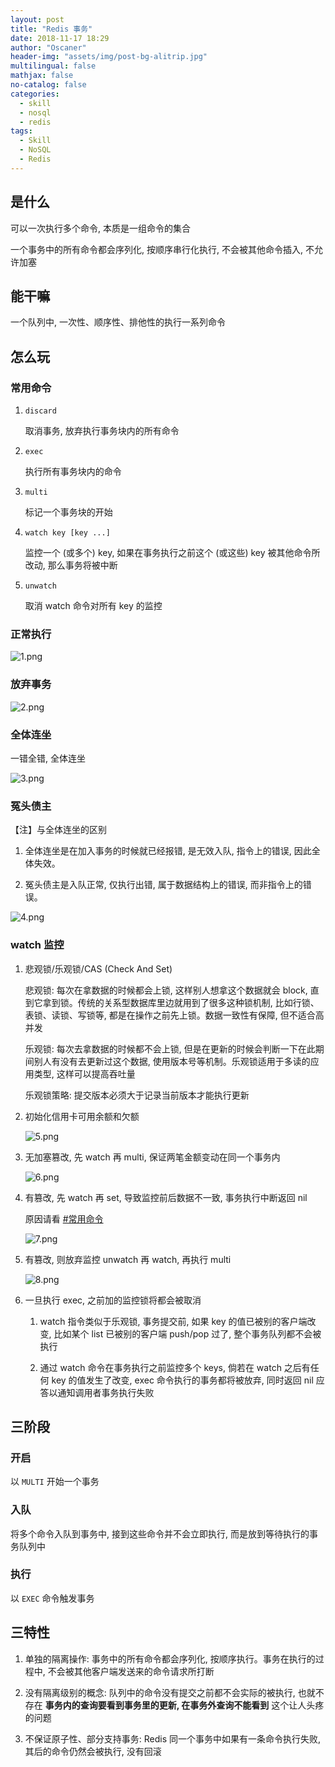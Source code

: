 ```yaml
---
layout: post
title: "Redis 事务"
date: 2018-11-17 18:29
author: "Oscaner"
header-img: "assets/img/post-bg-alitrip.jpg"
multilingual: false
mathjax: false
no-catalog: false
categories:
  - skill
  - nosql
  - redis
tags:
  - Skill
  - NoSQL
  - Redis
---
```


## 是什么

可以一次执行多个命令, 本质是一组命令的集合

一个事务中的所有命令都会序列化, 按顺序串行化执行, 不会被其他命令插入, 不允许加塞

## 能干嘛

一个队列中, 一次性、顺序性、排他性的执行一系列命令

## 怎么玩

### 常用命令

1. `discard`

    取消事务, 放弃执行事务块内的所有命令

2. `exec`

    执行所有事务块内的命令

3. `multi`

    标记一个事务块的开始

4. `watch key [key ...]`

    监控一个 (或多个) key, 如果在事务执行之前这个 (或这些) key 被其他命令所改动, 那么事务将被中断

5. `unwatch`

    取消 watch 命令对所有 key 的监控

### 正常执行

![1.png](/assets/img/in-post/skill/sql/post-redis-transaction/1.png)

### 放弃事务

![2.png](/assets/img/in-post/skill/sql/post-redis-transaction/2.png)

### 全体连坐

一错全错, 全体连坐

![3.png](/assets/img/in-post/skill/sql/post-redis-transaction/3.png)

### 冤头债主

【注】与全体连坐的区别

1. 全体连坐是在加入事务的时候就已经报错, 是无效入队, 指令上的错误, 因此全体失效。

2. 冤头债主是入队正常, 仅执行出错, 属于数据结构上的错误, 而非指令上的错误。

![4.png](/assets/img/in-post/skill/sql/post-redis-transaction/4.png)


### watch 监控

1. 悲观锁/乐观锁/CAS (Check And Set)

    悲观锁: 每次在拿数据的时候都会上锁, 这样别人想拿这个数据就会 block, 直到它拿到锁。传统的关系型数据库里边就用到了很多这种锁机制, 比如行锁、表锁、读锁、写锁等, 都是在操作之前先上锁。数据一致性有保障, 但不适合高并发

    乐观锁: 每次去拿数据的时候都不会上锁, 但是在更新的时候会判断一下在此期间别人有没有去更新过这个数据, 使用版本号等机制。乐观锁适用于多读的应用类型, 这样可以提高吞吐量

    乐观锁策略: 提交版本必须大于记录当前版本才能执行更新

2. 初始化信用卡可用余额和欠额

    ![5.png](/assets/img/in-post/skill/sql/post-redis-transaction/5.png)

3. 无加塞篡改, 先 watch 再 multi, 保证两笔金额变动在同一个事务内

    ![6.png](/assets/img/in-post/skill/sql/post-redis-transaction/6.png)

4. 有篡改, 先 watch 再 set, 导致监控前后数据不一致, 事务执行中断返回 nil

    原因请看 [#常用命令](#常用命令)

    ![7.png](/assets/img/in-post/skill/sql/post-redis-transaction/7.png)

5. 有篡改, 则放弃监控 unwatch 再 watch, 再执行 multi

    ![8.png](/assets/img/in-post/skill/sql/post-redis-transaction/8.png)


6. 一旦执行 exec, 之前加的监控锁将都会被取消

    1. watch 指令类似于乐观锁, 事务提交前, 如果 key 的值已被别的客户端改变, 比如某个 list 已被别的客户端 push/pop 过了, 整个事务队列都不会被执行

    2. 通过 watch 命令在事务执行之前监控多个 keys, 倘若在 watch 之后有任何 key 的值发生了改变, exec 命令执行的事务都将被放弃, 同时返回 nil 应答以通知调用者事务执行失败

## 三阶段

### 开启

以 `MULTI` 开始一个事务

### 入队

将多个命令入队到事务中, 接到这些命令并不会立即执行, 而是放到等待执行的事务队列中

### 执行

以 `EXEC` 命令触发事务

## 三特性

1. 单独的隔离操作: 事务中的所有命令都会序列化, 按顺序执行。事务在执行的过程中, 不会被其他客户端发送来的命令请求所打断

2. 没有隔离级别的概念: 队列中的命令没有提交之前都不会实际的被执行, 也就不存在 **事务内的查询要看到事务里的更新, 在事务外查询不能看到** 这个让人头疼的问题

3. 不保证原子性、部分支持事务: Redis 同一个事务中如果有一条命令执行失败, 其后的命令仍然会被执行, 没有回滚
